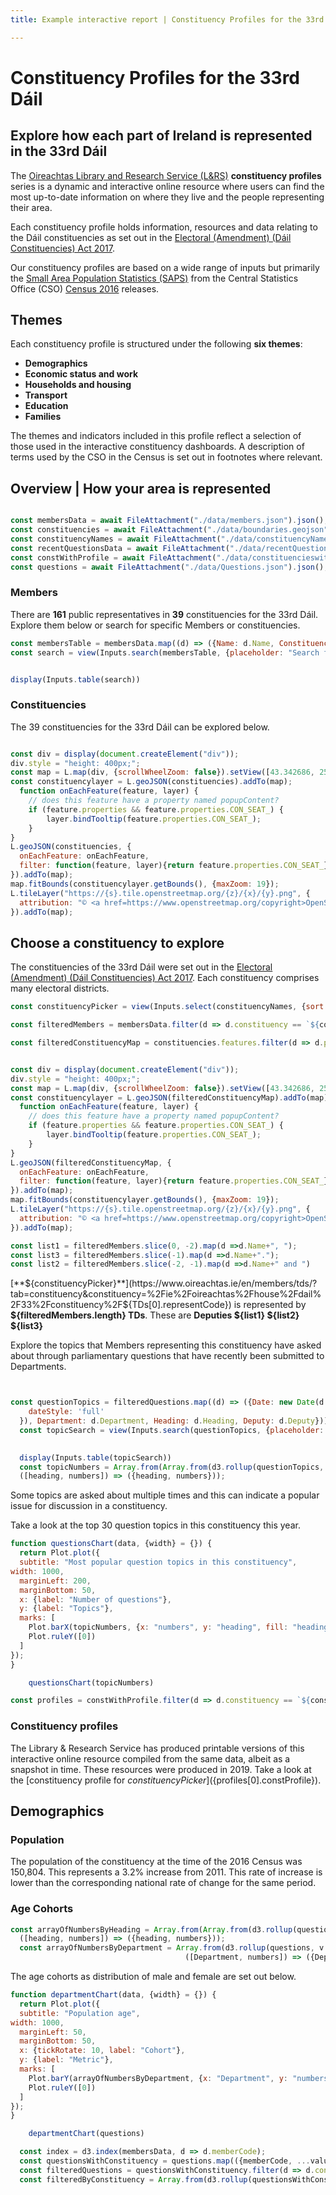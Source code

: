 ```yaml
---
title: Example interactive report | Constituency Profiles for the 33rd Dáil

---
```

# Constituency Profiles for the 33rd Dáil
## Explore how each part of Ireland is represented in the 33rd Dáil

The [Oireachtas Library and Research Service (L&RS)](https://www.oireachtas.ie/en/how-parliament-is-run/houses-of-the-oireachtas-service/library-and-research-service/) **constituency profiles** series is a dynamic and interactive online resource where users can find the most up-to-date information on where they live and the people representing their area.

Each constituency profile holds information, resources and data relating to the Dáil constituencies as set out in the [Electoral (Amendment) (Dáil Constituencies) Act 2017](https://www.irishstatutebook.ie/eli/2017/act/39/enacted/en/html).

Our constituency profiles are based on a wide range of inputs but primarily the [Small Area Population Statistics (SAPS)](https://www.cso.ie/en/census/census2016reports/census2016smallareapopulationstatistics/) from the Central Statistics Office (CSO) [Census 2016](https://www.cso.ie/en/census/) releases.

## Themes

Each constituency profile is structured under the following **six themes**:
- **Demographics**
- **Economic status and work**
- **Households and housing**
- **Transport**
- **Education**
- **Families**

The themes and indicators included in this profile reflect a selection of those used in the interactive constituency dashboards. A description of terms used by the CSO in the Census is set out in footnotes where relevant.

## Overview | How your area is represented

```js

const membersData = await FileAttachment("./data/members.json").json();
const constituencies = await FileAttachment("./data/boundaries.geojson").json();
const constituencyNames = await FileAttachment("./data/constituencyNames.json").json();
const recentQuestionsData = await FileAttachment("./data/recentQuestions.json").json();
const constWithProfile = await FileAttachment("./data/constituencieswithprofilesConstituencytds.json").json();
const questions = await FileAttachment("./data/Questions.json").json();

```
### Members
There are **161** public representatives in **39** constituencies for the 33rd Dáil. Explore them below or search for specific Members or constituencies.

```js
const membersTable = membersData.map((d) => ({Name: d.Name, Constituency: d.constituency}));
const search = view(Inputs.search(membersTable, {placeholder: "Search for Members or constituencies"}));

```
```js

display(Inputs.table(search))
```
### Constituencies
The 39 constituencies for the 33rd Dáil can be explored below.

```js

const div = display(document.createElement("div"));
div.style = "height: 400px;";
const map = L.map(div, {scrollWheelZoom: false}).setView([43.342686, 25.267118], 4);
const constituencylayer = L.geoJSON(constituencies).addTo(map);
  function onEachFeature(feature, layer) {
    // does this feature have a property named popupContent?
    if (feature.properties && feature.properties.CON_SEAT_) {
        layer.bindTooltip(feature.properties.CON_SEAT_);
    }
}
L.geoJSON(constituencies, {
  onEachFeature: onEachFeature,
  filter: function(feature, layer){return feature.properties.CON_SEAT_}
}).addTo(map);
map.fitBounds(constituencylayer.getBounds(), {maxZoom: 19});
L.tileLayer("https://{s}.tile.openstreetmap.org/{z}/{x}/{y}.png", {
  attribution: "© <a href=https://www.openstreetmap.org/copyright>OpenStreetMap</a> contributors"
}).addTo(map);

```
## Choose a constituency to explore
The constituencies of the 33rd Dáil were set out in the [Electoral (Amendment) (Dáil Constituencies) Act 2017](https://www.irishstatutebook.ie/eli/2017/act/39/enacted/en/html). Each constituency comprises many electoral districts.

```js
const constituencyPicker = view(Inputs.select(constituencyNames, {sort: true, unique: true, label: "Pick a constituency"}))
```
```js
const filteredMembers = membersData.filter(d => d.constituency == `${constituencyPicker}`)

```
```js
const filteredConstituencyMap = constituencies.features.filter(d => d.properties.CON_SEAT_ == `${constituencyPicker}`)

```

```js

const div = display(document.createElement("div"));
div.style = "height: 400px;";
const map = L.map(div, {scrollWheelZoom: false}).setView([43.342686, 25.267118], 4);
const constituencylayer = L.geoJSON(filteredConstituencyMap).addTo(map);
  function onEachFeature(feature, layer) {
    // does this feature have a property named popupContent?
    if (feature.properties && feature.properties.CON_SEAT_) {
        layer.bindTooltip(feature.properties.CON_SEAT_);
    }
}
L.geoJSON(filteredConstituencyMap, {
  onEachFeature: onEachFeature,
  filter: function(feature, layer){return feature.properties.CON_SEAT_}
}).addTo(map);
map.fitBounds(constituencylayer.getBounds(), {maxZoom: 19});
L.tileLayer("https://{s}.tile.openstreetmap.org/{z}/{x}/{y}.png", {
  attribution: "© <a href=https://www.openstreetmap.org/copyright>OpenStreetMap</a> contributors"
}).addTo(map);

```
```js
const list1 = filteredMembers.slice(0, -2).map(d =>d.Name+", ");
const list3 = filteredMembers.slice(-1).map(d =>d.Name+".");
const list2 = filteredMembers.slice(-2, -1).map(d =>d.Name+" and ")

```

[**${constituencyPicker}**](https://www.oireachtas.ie/en/members/tds/?tab=constituency&constituency=%2Fie%2Foireachtas%2Fhouse%2Fdail%2F33%2Fconstituency%2F${TDs[0].representCode}) is represented by **${filteredMembers.length} TDs**. These are **Deputies ${list1} ${list2} ${list3}**

Explore the topics that Members representing this constituency have asked about through parliamentary questions that have recently been submitted to Departments.

```js


const questionTopics = filteredQuestions.map((d) => ({Date: new Date(d.Date).toLocaleString("en-IE", {
    dateStyle: 'full'
  }), Department: d.Department, Heading: d.Heading, Deputy: d.Deputy}));
  const topicSearch = view(Inputs.search(questionTopics, {placeholder: "Search for question topics or TDs"}));
  

```


```js
  display(Inputs.table(topicSearch))
  const topicNumbers = Array.from(Array.from(d3.rollup(questionTopics, v => v.length, d => d.Heading)).slice().sort((a, b) => d3.descending(a[1], b[1])).slice(0,30),
  ([heading, numbers]) => ({heading, numbers}));
```
Some topics are asked about multiple times and this can indicate a popular issue for discussion in a constituency.

Take a look at the top 30 question topics in this constituency this year.
```js
function questionsChart(data, {width} = {}) {
  return Plot.plot({
  subtitle: "Most popular question topics in this constituency",
width: 1000,
  marginLeft: 200,
  marginBottom: 50,
  x: {label: "Number of questions"},
  y: {label: "Topics"},
  marks: [
    Plot.barX(topicNumbers, {x: "numbers", y: "heading", fill: "heading", sort: {y: "x", reverse: true}, tip: true}),
    Plot.ruleY([0])
  ]
});
}
```
```js
    questionsChart(topicNumbers)
```

```js
const profiles = constWithProfile.filter(d => d.constituency == `${constituencyPicker}`)

```

### Constituency profiles

The Library & Research Service has produced printable versions of this interactive online resource compiled from the same data, albeit as a snapshot in time. These resources were produced in 2019. Take a look at the [constituency profile for ${constituencyPicker}](${profiles[0].constProfile}).

## Demographics
### Population
The population of the constituency at the time of the 2016 Census was 150,804. This represents a 3.2% increase from 2011. This rate of increase is lower than the corresponding national rate of change for the same period.

### Age Cohorts
```js
const arrayOfNumbersByHeading = Array.from(Array.from(d3.rollup(questions, v => v.length, d => d.Heading)).slice().sort((a, b) => d3.descending(a[1], b[1])).slice(0,30),
  ([heading, numbers]) => ({heading, numbers}));
  const arrayOfNumbersByDepartment = Array.from(d3.rollup(questions, v => v.length, d => d.Department), 
                                       ([Department, numbers]) => ({Department, numbers}))

```
The age cohorts as distribution of male and female are set out below.
```js
function departmentChart(data, {width} = {}) {
  return Plot.plot({
  subtitle: "Population age",
width: 1000,
  marginLeft: 50,
  marginBottom: 50,
  x: {tickRotate: 10, label: "Cohort"},
  y: {label: "Metric"},
  marks: [
    Plot.barY(arrayOfNumbersByDepartment, {x: "Department", y: "numbers", fill: "Department", tip: true}),
    Plot.ruleY([0])
  ]
});
}
```
```js
    departmentChart(questions)
```


```js
  const index = d3.index(membersData, d => d.memberCode);
  const questionsWithConstituency = questions.map(({memberCode, ...values}) => ({memberCode, constituency: index.get(memberCode)?.constituency, ...values}));
  const filteredQuestions = questionsWithConstituency.filter(d => d.constituency == `${constituencyPicker}`).slice().sort((a, b) => d3.descending(a.Date, b.Date));
  const filteredByConstituency = Array.from(d3.rollup(questionsWithConstituency.filter(d => d.constituency == `${constituencyPicker}`), v => v.length, d => d.Heading));


```


